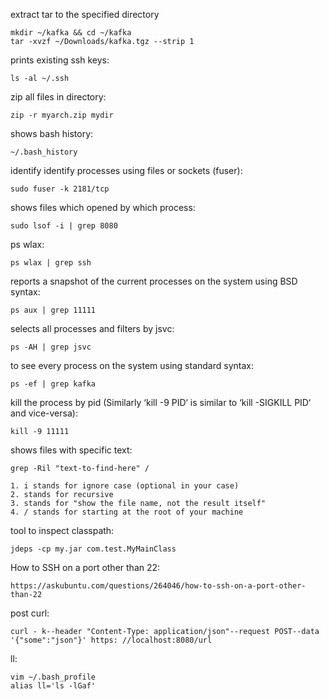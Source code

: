 extract tar to the specified directory
```
mkdir ~/kafka && cd ~/kafka
tar -xvzf ~/Downloads/kafka.tgz --strip 1
```
prints existing ssh keys:
```
ls -al ~/.ssh
```
zip all files in directory:
```
zip -r myarch.zip mydir
```
shows bash history:
```
~/.bash_history
```
identify identify processes using files or sockets (fuser):
``` 
sudo fuser -k 2181/tcp
```
 shows files which opened by which process:
```
sudo lsof -i | grep 8080
```
ps wlax:
```
ps wlax | grep ssh
```
reports a snapshot of the current processes on the system using BSD syntax:
```
ps aux | grep 11111
```
selects all processes and filters by jsvc:
```
ps -AH | grep jsvc
```
to see every process on the system using standard syntax:
```
ps -ef | grep kafka
```
kill the process by pid (Similarly ‘kill -9 PID‘ is similar to ‘kill -SIGKILL PID‘ and vice-versa):
```
kill -9 11111
```
shows files with specific text:
```
grep -Ril "text-to-find-here" /

1. i stands for ignore case (optional in your case)
2. stands for recursive
3. stands for "show the file name, not the result itself"
4. / stands for starting at the root of your machine
```
tool to inspect classpath:
```
jdeps -cp my.jar com.test.MyMainClass
```
How to SSH on a port other than 22:
```
https://askubuntu.com/questions/264046/how-to-ssh-on-a-port-other-than-22
```
post curl:
```
curl - k--header "Content-Type: application/json"--request POST--data '{"some":"json"}' https: //localhost:8080/url
```
ll:
```
vim ~/.bash_profile
alias ll='ls -lGaf'
```


